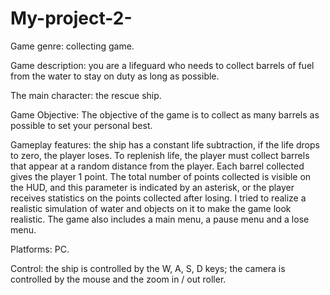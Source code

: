# My-project-2-
Game genre: collecting game.

Game description: you are a lifeguard who needs to collect barrels of fuel from the water to stay on duty as long as possible.

The main character: the rescue ship.

Game Objective: The objective of the game is to collect as many barrels as possible to set your personal best.

Gameplay features: the ship has a constant life subtraction, if the life drops to zero, the player loses. To replenish life, the player must collect barrels that appear at a random distance from the player. Each barrel collected gives the player 1 point. The total number of points collected is visible on the HUD, and this parameter is indicated by an asterisk, or the player receives statistics on the points collected after losing. I tried to realize a realistic simulation of water and objects on it to make the game look realistic. The game also includes a main menu, a pause menu and a lose menu.

Platforms: PC.

Control: the ship is controlled by the W, A, S, D keys; the camera is controlled by the mouse and the zoom in / out roller.
